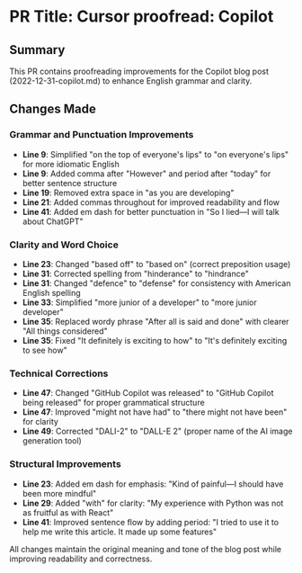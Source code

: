 # PR Title: Cursor proofread: Copilot

## Summary
This PR contains proofreading improvements for the Copilot blog post (2022-12-31-copilot.md) to enhance English grammar and clarity.

## Changes Made

### Grammar and Punctuation Improvements
- **Line 9**: Simplified "on the top of everyone's lips" to "on everyone's lips" for more idiomatic English
- **Line 9**: Added comma after "However" and period after "today" for better sentence structure
- **Line 19**: Removed extra space in "as you are developing"
- **Line 21**: Added commas throughout for improved readability and flow
- **Line 41**: Added em dash for better punctuation in "So I lied—I will talk about ChatGPT"

### Clarity and Word Choice
- **Line 23**: Changed "based off" to "based on" (correct preposition usage)
- **Line 31**: Corrected spelling from "hinderance" to "hindrance"
- **Line 31**: Changed "defence" to "defense" for consistency with American English spelling
- **Line 33**: Simplified "more junior of a developer" to "more junior developer"
- **Line 35**: Replaced wordy phrase "After all is said and done" with clearer "All things considered"
- **Line 35**: Fixed "It definitely is exciting to how" to "It's definitely exciting to see how"

### Technical Corrections
- **Line 47**: Changed "GitHub Copilot was released" to "GitHub Copilot being released" for proper grammatical structure
- **Line 47**: Improved "might not have had" to "there might not have been" for clarity
- **Line 49**: Corrected "DALI-2" to "DALL-E 2" (proper name of the AI image generation tool)

### Structural Improvements
- **Line 23**: Added em dash for emphasis: "Kind of painful—I should have been more mindful"
- **Line 29**: Added "with" for clarity: "My experience with Python was not as fruitful as with React"
- **Line 41**: Improved sentence flow by adding period: "I tried to use it to help me write this article. It made up some features"

All changes maintain the original meaning and tone of the blog post while improving readability and correctness.